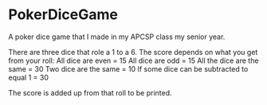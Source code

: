 # PokerDiceGame
A poker dice game that I made in my APCSP class my senior year. 

There are three dice that role a 1 to a 6. The score depends on what you get from your roll: 
All dice are even = 15 
All dice are odd = 15
All the dice are the same = 30 
Two dice are the same = 10 
If some dice can be subtracted to equal 1 = 30 

The score is added up from that roll to be printed. 
